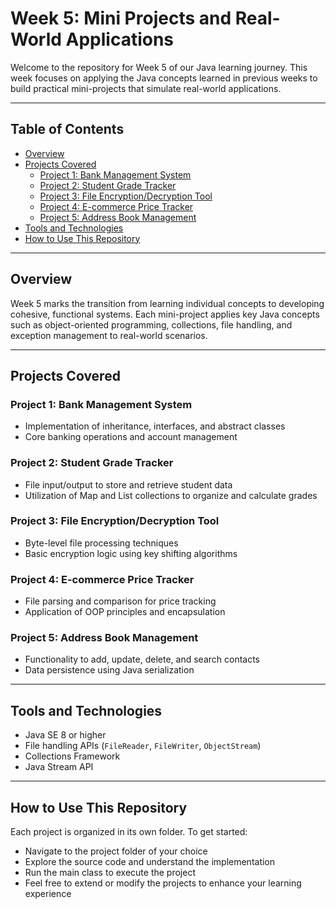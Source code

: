 # Week 5: Mini Projects and Real-World Applications

Welcome to the repository for Week 5 of our Java learning journey. This week focuses on applying the Java concepts learned in previous weeks to build practical mini-projects that simulate real-world applications.

---

## Table of Contents

- [Overview](#overview)
- [Projects Covered](#projects-covered)
  - [Project 1: Bank Management System](#project-1-bank-management-system)
  - [Project 2: Student Grade Tracker](#project-2-student-grade-tracker)
  - [Project 3: File Encryption/Decryption Tool](#project-3-file-encryptiondecryption-tool)
  - [Project 4: E-commerce Price Tracker](#project-4-e-commerce-price-tracker)
  - [Project 5: Address Book Management](#project-5-address-book-management)
- [Tools and Technologies](#tools-and-technologies)
- [How to Use This Repository](#how-to-use-this-repository)

---

## Overview

Week 5 marks the transition from learning individual concepts to developing cohesive, functional systems. Each mini-project applies key Java concepts such as object-oriented programming, collections, file handling, and exception management to real-world scenarios.

---

## Projects Covered

### Project 1: Bank Management System

- Implementation of inheritance, interfaces, and abstract classes
- Core banking operations and account management

### Project 2: Student Grade Tracker

- File input/output to store and retrieve student data
- Utilization of Map and List collections to organize and calculate grades

### Project 3: File Encryption/Decryption Tool

- Byte-level file processing techniques
- Basic encryption logic using key shifting algorithms

### Project 4: E-commerce Price Tracker

- File parsing and comparison for price tracking
- Application of OOP principles and encapsulation

### Project 5: Address Book Management

- Functionality to add, update, delete, and search contacts
- Data persistence using Java serialization

---

## Tools and Technologies

- Java SE 8 or higher
- File handling APIs (`FileReader`, `FileWriter`, `ObjectStream`)
- Collections Framework
- Java Stream API

---

## How to Use This Repository

Each project is organized in its own folder. To get started:

- Navigate to the project folder of your choice
- Explore the source code and understand the implementation
- Run the main class to execute the project
- Feel free to extend or modify the projects to enhance your learning experience
